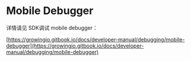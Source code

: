 # Mobile Debugger

详情请见 SDK调试 mobile debugger：

[https://growingio.gitbook.io/docs/developer-manual/debugging/mobile-debugger](https://growingio.gitbook.io/docs/developer-manual/debugging/mobile-debugger)

